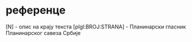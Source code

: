 # референце

[N] - опис на крају текста
[plgl:BROJ:STRANA] - Планинарски гласник Планинарског савеза Србије
